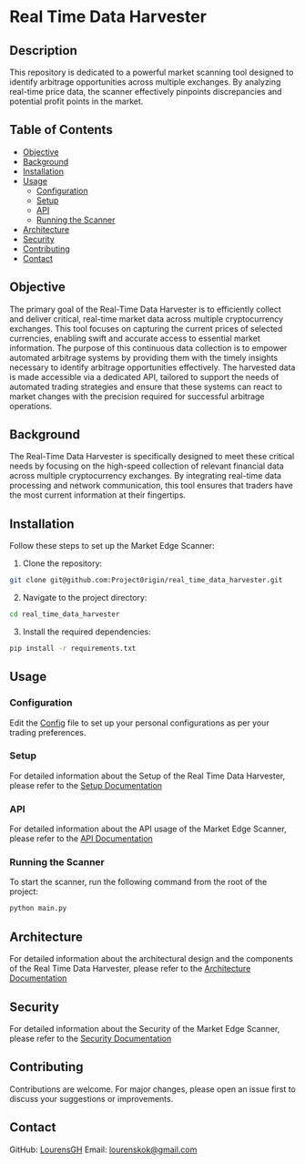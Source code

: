 # Real Time Data Harvester

## Description

This repository is dedicated to a powerful market scanning tool designed to identify arbitrage opportunities across multiple exchanges. By analyzing real-time price data, the scanner effectively pinpoints discrepancies and potential profit points in the market.

## Table of Contents

- [Objective](#objective)
- [Background](#background)
- [Installation](#installation)
- [Usage](#usage)
  - [Configuration](#configuration)
  - [Setup](#setup)
  - [API](#api)
  - [Running the Scanner](#running-the-scanner)
- [Architecture](#architecture)
- [Security](#security)
- [Contributing](#contributing)
- [Contact](#contact)

## Objective

The primary goal of the Real-Time Data Harvester is to efficiently collect and deliver critical, real-time market data across multiple cryptocurrency exchanges. This tool focuses on capturing the current prices of selected currencies, enabling swift and accurate access to essential market information. The purpose of this continuous data collection is to empower automated arbitrage systems by providing them with the timely insights necessary to identify arbitrage opportunities effectively. The harvested data is made accessible via a dedicated API, tailored to support the needs of automated trading strategies and ensure that these systems can react to market changes with the precision required for successful arbitrage operations.

## Background

The Real-Time Data Harvester is specifically designed to meet these critical needs by focusing on the high-speed collection of relevant financial data across multiple cryptocurrency exchanges. By integrating real-time data processing and network communication, this tool ensures that traders have the most current information at their fingertips. 

## Installation

Follow these steps to set up the Market Edge Scanner:

1. Clone the repository:

```bash
git clone git@github.com:Project0rigin/real_time_data_harvester.git
```

2. Navigate to the project directory:

```bash
cd real_time_data_harvester
```

3. Install the required dependencies:

```bash
pip install -r requirements.txt
```

## Usage

### Configuration

Edit the [Config](./src/config.py) file to set up your personal configurations as per your trading preferences.

### Setup

For detailed information about the Setup of the Real Time Data Harvester, please refer to the [Setup Documentation](./docs/setup.md)

### API

For detailed information about the API usage of the Market Edge Scanner, please refer to the [API Documentation](./docs/api.md)

### Running the Scanner

To start the scanner, run the following command from the root of the project:

```bash
python main.py
```

## Architecture

For detailed information about the architectural design and the components of the Real Time Data Harvester, please refer to the [Architecture Documentation](./docs/architecture.md)

## Security

For detailed information about the Security of the Market Edge Scanner, please refer to the [Security Documentation](./docs/security.md)

## Contributing

Contributions are welcome. For major changes, please open an issue first to discuss your suggestions or improvements.

## Contact

GitHub: [LourensGH](https://github.com/LourensGH)
Email: [lourenskok@gmail.com](mailto:lourenskok@gmail.com)
